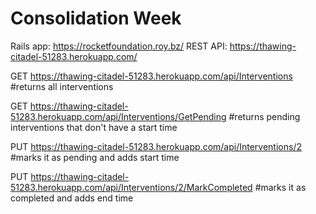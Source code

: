# Consolidation Week

Rails app: https://rocketfoundation.roy.bz/
REST API: https://thawing-citadel-51283.herokuapp.com/


GET
https://thawing-citadel-51283.herokuapp.com/api/Interventions
#returns all interventions

GET
https://thawing-citadel-51283.herokuapp.com/api/Interventions/GetPending
#returns pending interventions that don't have a start time

PUT
https://thawing-citadel-51283.herokuapp.com/api/Interventions/2
#marks it as pending and adds start time

PUT
https://thawing-citadel-51283.herokuapp.com/api/Interventions/2/MarkCompleted
#marks it as completed and adds end time
